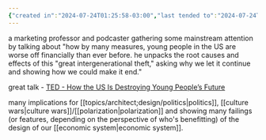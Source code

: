 ```yaml
---
{"created in":"2024-07-24T01:25:58-03:00","last tended to":"2024-07-24T01:31:01-03:00","tags":["communication","politics","economics","youth","intellectuals","person","🌱"],"dg-publish":true,"permalink":"/people/references/host/scott-galloway/","dgPassFrontmatter":true,"created":"2024-07-24T01:25:58.188-03:00","updated":"2024-07-24T01:32:31.926-03:00"}
---
```


a marketing professor and podcaster gathering some mainstream attention by talking about "how by many measures, young people in the US are worse off financially than ever before. he unpacks the root causes and effects of this "great intergenerational theft," asking why we let it continue and showing how we could make it end."

great talk - [TED - How the US Is Destroying Young People’s Future](https://www.youtube.com/watch?v=qEJ4hkpQW8E)

many implications for [[topics/architect;design/politics\|politics]], [[culture wars\|culture wars]]/[[polarization\|polarization]] and showing many failings (or features, depending on the perspective of who's benefitting) of the design of our [[economic system\|economic system]].